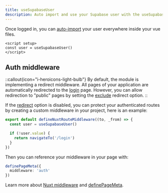 ```yaml
---
title: useSupabaseUser
description: Auto import and use your Supabase user with the useSupabaseUser composable
---
```


Once logged in, you can [auto-import](https://nuxt.com/docs/guide/directory-structure/composables) your user everywhere inside your vue files.

```vue
<script setup>
const user = useSupabaseUser()
</script>
```

## Auth middleware

::callout{icon="i-heroicons-light-bulb"}
By default, the module is implementing a redirect middleware. All pages of your application are automatically redirected to the [login](/get-started#redirectoptions) page. However, you can allow redirection to "public" pages by setting the [exclude](/get-started#redirectoptions) redirect option.
::

If the [redirect](/get-started#redirect) option is disabled, you can protect your authenticated routes by creating a custom middleware in your project, here is an example:

```ts [middleware/auth.ts]
export default defineNuxtRouteMiddleware((to, _from) => {
  const user = useSupabaseUser()

  if (!user.value) {
    return navigateTo('/login')
  }
})
```

Then you can reference your middleware in your page with:

```ts [pages/dashboard.vue]
definePageMeta({
  middleware: 'auth'
})
```

Learn more about [Nuxt middleware](https://nuxt.com/docs/guide/directory-structure/middleware) and [definePageMeta](https://nuxt.com/docs/guide/directory-structure/pages#page-metadata).
